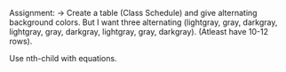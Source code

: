 Assignment: -> Create a table (Class Schedule) and give alternating background colors. But I want three alternating (lightgray, gray, darkgray, lightgray, gray, darkgray, lightgray, gray, darkgray). (Atleast have 10-12 rows).

Use nth-child with equations.